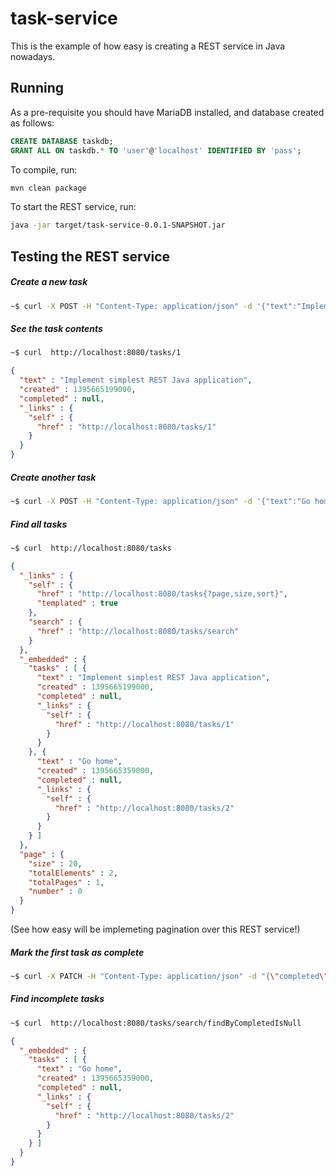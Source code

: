 task-service
============

This is the example of how easy is creating a REST service in Java nowadays.

Running
--------

As a pre-requisite you should have MariaDB installed, and database created as follows:

```sql
CREATE DATABASE taskdb;
GRANT ALL ON taskdb.* TO 'user'@'localhost' IDENTIFIED BY 'pass';
```

To compile, run:

```bash
mvn clean package
```

To start the REST service, run:

```bash
java -jar target/task-service-0.0.1-SNAPSHOT.jar
```


Testing the REST service
-------------------------

##### Create a new task #####

```bash
~$ curl -X POST -H "Content-Type: application/json" -d '{"text":"Implement simplest REST Java application"}' http://localhost:8080/tasks
```

##### See the task contents #####

```bash
~$ curl  http://localhost:8080/tasks/1
```
```json
{
  "text" : "Implement simplest REST Java application",
  "created" : 1395665199000,
  "completed" : null,
  "_links" : {
    "self" : {
      "href" : "http://localhost:8080/tasks/1"
    }
  }
}
```

##### Create another task #####

```bash
~$ curl -X POST -H "Content-Type: application/json" -d '{"text":"Go home"}' http://localhost:8080/tasks
```

##### Find all tasks #####

```bash
~$ curl  http://localhost:8080/tasks
```
```json
{
  "_links" : {
    "self" : {
      "href" : "http://localhost:8080/tasks{?page,size,sort}",
      "templated" : true
    },
    "search" : {
      "href" : "http://localhost:8080/tasks/search"
    }
  },
  "_embedded" : {
    "tasks" : [ {
      "text" : "Implement simplest REST Java application",
      "created" : 1395665199000,
      "completed" : null,
      "_links" : {
        "self" : {
          "href" : "http://localhost:8080/tasks/1"
        }
      }
    }, {
      "text" : "Go home",
      "created" : 1395665359000,
      "completed" : null,
      "_links" : {
        "self" : {
          "href" : "http://localhost:8080/tasks/2"
        }
      }
    } ]
  },
  "page" : {
    "size" : 20,
    "totalElements" : 2,
    "totalPages" : 1,
    "number" : 0
  }
}
```

(See how easy will be implemeting pagination over this REST service!)

##### Mark the first task as complete #####

```bash
~$ curl -X PATCH -H "Content-Type: application/json" -d "{\"completed\":$(($(date +%s)*1000))}" http://localhost:8080/tasks/1
```

##### Find incomplete tasks #####

```bash
~$ curl  http://localhost:8080/tasks/search/findByCompletedIsNull
```
```json
{
  "_embedded" : {
    "tasks" : [ {
      "text" : "Go home",
      "created" : 1395665359000,
      "completed" : null,
      "_links" : {
        "self" : {
          "href" : "http://localhost:8080/tasks/2"
        }
      }
    } ]
  }
}
```
